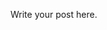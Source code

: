 <!-- 
.. link: 
.. description: 
.. tags: 
.. date: 2013/08/22 10:42:49
.. title: master
.. slug: master
-->

Write your post here.